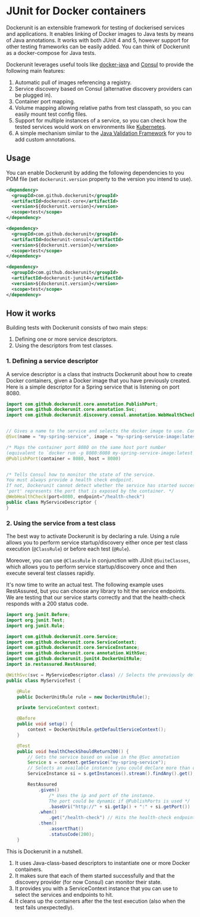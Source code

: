 # JUnit for Docker containers

Dockerunit is an extensible framework for testing of dockerised services and
applications.
It enables linking of Docker images to Java tests by
means of Java annotations.
It works with both JUnit 4 and 5, however support for other testing frameworks can be easily added.
You can think of Dockerunit as a docker-compose for Java tests.

Dockerunit leverages useful tools like
[docker-java](https://github.com/docker-java/docker-java) and
[Consul](https://www.consul.io/) to provide the
following main features:
1. Automatic pull of images referencing a registry.
2. Service discovery based on Consul (alternative discovery
providers can be plugged in).
3. Container port mapping.
4. Volume mapping allowing relative paths from test classpath, so you can
easily mount test config files.
5. Support for multiple instances of a service, so you can check how the tested services would work on environments like [Kubernetes](https://kubernetes.io/).
6. A simple mechanism similar to the
[Java Validation Framework](https://jcp.org/en/jsr/detail?id=303) for you to
add custom annotations.

## Usage
You can enable Dockerunit by adding the following dependencies to you POM file
(set `dockerunit.version` property to the version you intend to use).
```xml
<dependency>
  <groupId>com.github.dockerunit</groupId>
  <artifactId>dockerunit-core</artifactId>
  <version>${dockerunit.version}</version>
  <scope>test</scope>
</dependency>

<dependency>
  <groupId>com.github.dockerunit</groupId>
  <artifactId>dockerunit-consul</artifactId>
  <version>${dockerunit.version}</version>
  <scope>test</scope>
</dependency>

<dependency>
  <groupId>com.github.dockerunit</groupId>
  <artifactId>dockerunit-junit4</artifactId>
  <version>${dockerunit.version}</version>
  <scope>test</scope>
</dependency>
```

## How it works
Building tests with Dockerunit consists of two main steps:
1. Defining one or more service descriptors.
2. Using the descriptors from test classes.

### 1. Defining a service descriptor
A service descriptor is a class that instructs Dockerunit about how to create
Docker containers, given a Docker image that you have previously created.
Here is a simple descriptor for a Spring service that is listening on port 8080.

```java
import com.github.dockerunit.core.annotation.PublishPort;
import com.github.dockerunit.core.annotation.Svc;
import com.github.dockerunit.discovery.consul.annotation.WebHealthCheck;


// Gives a name to the service and selects the docker image to use. Consul will put a dns entry on `my-spring-service.service.consul`.
@Svc(name = "my-spring-service", image = "my-spring-service-image:latest")

/* Maps the container port 8080 on the same host port number
(equivalent to `docker run -p 8080:8080 my-spring-service-image:latest`) */
@PublishPort(container = 8080, host = 8080)


/* Tells Consul how to monitor the state of the service.
You must always provide a health check endpoint.
If not, Dockerunit cannot detect whether the service has started successfully.
'port' represents the port that is exposed by the container. */
@WebHealthCheck(port=8080, endpoint="/health-check")
public class MyServiceDescriptor {
}
```

### 2. Using the service from a test class

The best way to activate Dockerunit is by declaring a rule.
Using a rule allows you to perform service startup/discovery either once per
test class execution (`@ClassRule`) or before each test (`@Rule`).

Moreover, you can use `@ClassRule` in conjunction with JUnit `@SuiteClasses`, which allows you to perform service startup/discovery once and then execute several test classes
rapidly.


It's now time to write an actual test.
The following example uses RestAssured, but you can choose any library to hit
the service endpoints.
We are testing that our service starts correctly and that the health-check responds
with a 200 status code.

```java
import org.junit.Before;
import org.junit.Test;
import org.junit.Rule;

import com.github.dockerunit.core.Service;
import com.github.dockerunit.core.ServiceContext;
import com.github.dockerunit.core.ServiceInstance;
import com.github.dockerunit.core.annotation.WithSvc;
import com.github.dockerunit.junit4.DockerUnitRule;
import io.restassured.RestAssured;

@WithSvc(svc = MyServiceDescriptor.class) // Selects the previously defined descriptor
public class MyServiceTest {

	@Rule
	public DockerUnitRule rule = new DockerUnitRule();

	private ServiceContext context;

	@Before
	public void setup() {
		context = DockerUnitRule.getDefaultServiceContext();
	}

	@Test
	public void healthCheckShouldReturn200() {
		// Gets the service based on value in the @Svc annotation
		Service s = context.getService("my-spring-service");
		// Selects an available instance (you could declare more than one)
		ServiceInstance si = s.getInstances().stream().findAny().get();

		RestAssured
			.given()
				/* Uses the ip and port of the instance.
				The port could be dynamic if @PublishPorts is used */
				.baseUri("http://" + si.getIp() + ":" + si.getPort())
			.when()
				.get("/health-check") // Hits the health-check endpoint
			.then()
				.assertThat()
				.statusCode(200);
	}
```

This is Dockerunit in a nutshell.
1. It uses Java-class-based descriptors to instantiate one or more Docker containers.
2. It makes sure that each of them started successfully and that the discovery
provider (for now Consul) can monitor their state.
3. It provides you with a ServiceContext instance that you can use to select the
services and endpoints to hit.
4. It cleans up the containers after the the test execution (also when the
test fails unexpectedly).
